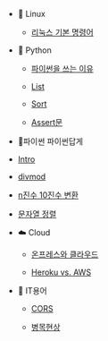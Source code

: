 
- :lemon: Linux

  - [리눅스 기본 명령어](/linux/linux_command.md)


- :snake: Python

  - [파이썬을 쓰는 이유](/python/why_python.md)

  - [List](/python/list.md)

  - [Sort](/python/sort.md)
  
  - [Assert문](/python/assert.md)
  
-  :wrench:파이썬 파이썬답게

  - [Intro](/python/as_python/as_python_intro.md)
  - [divmod](/python/as_python/as_python_divmod.md)
  - [n진수 10진수 변환](/python/as_python/as_python_num_base.md)
  - [문자열 정렬](/python/as_python/as_python_string_align.md)


- :cloud: Cloud

  - [온프레스와 클라우드](/cloud/onpremises_cloud.md)

  - [Heroku vs. AWS](/cloud/heroku_vs_aws.md)

- :bookmark_tabs: IT용어

  - [CORS](/terms/CORS.md)

  - [병목현상](/terms/bottlelneck.md)